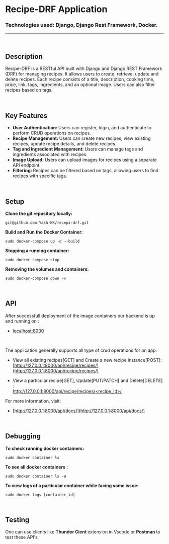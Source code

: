 # Recipe-DRF Application
### Technologies used: Django, Django Rest Framework, Docker.
<hr>
<br>

## Description
Recipe-DRF is a RESTful API built with Django and Django REST Framework (DRF) for managing recipes. It allows users to create, retrieve, update and delete recipes. Each recipe consists of a title, description, cooking time, price, link, tags, ingredients, and an optional image. Users can also filter recipes based on tags.

<br>

## Key Features
<ul>
  <li> <strong> User Authentication: </strong> Users can register, login, and authenticate to perform CRUD operations on recipes.</li>
  <li> <strong> Recipe Management:  </strong> Users can create new recipes, view existing recipes, update recipe details, and delete recipes.</li>
  <li> <strong> Tag and Ingredient Management:  </strong> Users can manage tags and ingredients associated with recipes.</li>
  <li> <strong> Image Upload:  </strong> Users can upload images for recipes using a separate API endpoint.</li>
  <li> <strong> Filtering: </strong> Recipes can be filtered based on tags, allowing users to find recipes with specific tags.</li>
</ul>

<br>

## Setup
<strong> Clone the git repository locally: </strong> <br>
```
git@github.com:Yash-KK/recepi-drf.git
```

<strong> Build and Run the Docker Container: </strong> <br>
```
sudo docker-compose up -d --build
```

<strong> Stopping a running container: </strong> <br>
```
sudo docker-compose stop
```

<strong> Removing the volumes and containers: </strong> <br>
```
sudo docker-compose down -v
```

<br>

## API
After successfull deployment of the image containers our backend is up and running on : <br>
* [localhost:8000](http://127.0.0.1:8000/) <br>

<br>

The application generally supports all type of crud operations for an app: <br>
* View all existing recipes[GET] and Create a new recipe instance[POST]: <br>
  [http://127.0.0.1:8000/api/recipe/recipes/](http://127.0.0.1:8000/api/recipe/recipes/)
  
* View a particular recipe[GET], Update[PUT/PATCH] and Delete[DELETE] : <br>
  [http://127.0.0.1:8000/api/recipe/recipes/<recipe_id>/](http://127.0.0.1:8000/api/recipe/recipes/<recipe_id>/)
  
For more information, visit: <br>
* [http://127.0.0.1:8000/api/docs/](http://127.0.0.1:8000/api/docs/)

 <br>
 
 ## Debugging

<strong> To check running docker containers: </strong> <br>
 ```
 sudo docker container ls
 ```

<strong>To see all docker containers : </strong> <br>
```
sudo docker container ls -a
```

<strong>To view logs of a particular container while facing some issue: </strong>
```
sudo docker logs [container_id]
```

<br> 

## Testing

One can use clients like <strong> Thunder Cient </strong> extension in Vscode or <strong> Postman </strong> to test these API's
